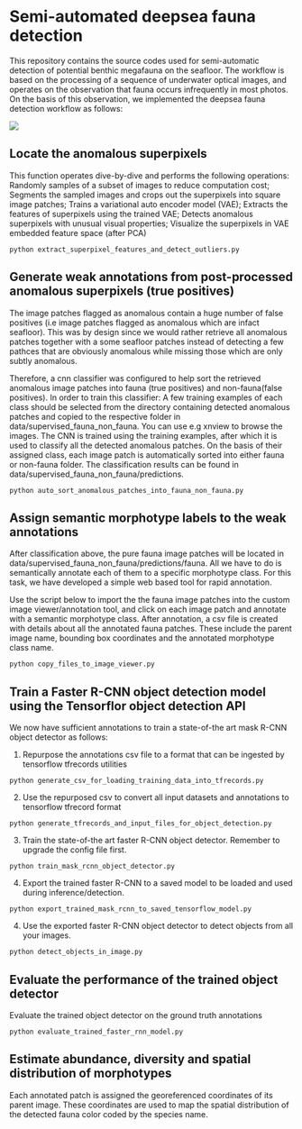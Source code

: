 # Semi-automated deepsea fauna detection
This repository contains the source codes used for semi-automatic detection of potential benthic megafauna on the seafloor. The workflow is based on the processing of a sequence of underwater optical images, and operates on the observation that fauna occurs infrequently in most photos. On the basis of this observation, we implemented the deepsea fauna detection workflow as follows:

<img src="https://cloud.geomar.de/s/naRyyAdqMsocW4r/preview">

## Locate the anomalous superpixels

This function operates dive-by-dive and performs the following operations: Randomly samples of a subset of images to reduce computation cost; Segments the sampled images and crops out the superpixels into square image patches; Trains a variational auto encoder model (VAE); Extracts the features of superpixels using the trained VAE; Detects anomalous superpixels with unusual visual properties; Visualize the superpixels in VAE embedded feature space (after PCA)

```
python extract_superpixel_features_and_detect_outliers.py
```



## Generate weak annotations from post-processed anomalous superpixels (true positives)

The image patches flagged as anomalous contain a huge number of false positives (i.e image patches flagged as anomalous which are infact seafloor). This was by design since we would rather retrieve all anomalous patches together with a some seafloor patches instead of detecting a few pathces that are obviously anomalous while missing those which are only subtly anomalous.

Therefore, a cnn classifier was configured to help sort the retrieved anomalous image patches into fauna (true positives) and non-fauna(false positives). In order to train this classifier: A few training examples of each class should be selected from the directory containing detected anomalous patches and copied to the respective folder in data/supervised_fauna_non_fauna. You can use e.g xnview to browse the images. The CNN is trained using the training examples, after which it is used to classify all the detected anomalous patches. On the basis of their assigned class, each image patch is automatically sorted into either fauna or non-fauna folder. The classification results can be found in data/supervised_fauna_non_fauna/predictions.
```
python auto_sort_anomalous_patches_into_fauna_non_fauna.py
```

## Assign semantic morphotype labels to the weak annotations

After classification above, the pure fauna image patches will be located in data/supervised_fauna_non_fauna/predictions/fauna. All we have to do is semantically annotate each of them to a specific morphotype class. For this task, we have developed a simple web based tool for rapid annotation.

Use the script below to import the the fauna image patches into the custom image viewer/annotation tool, and click on each image patch and annotate with a semantic morphotype class. After annotation, a csv file is created with details about all the annotated fauna patches. These include the parent image name, bounding box coordinates and the annotated morphotype class name.

```
python copy_files_to_image_viewer.py
```


## Train a Faster R-CNN object detection model using the Tensorflor object detection API
We now have sufficient annotations to train a state-of-the art mask R-CNN object detector as follows:

1. Repurpose the annotations csv file to a format that can be ingested by tensorflow tfrecords utilities
```
python generate_csv_for_loading_training_data_into_tfrecords.py
```

2. Use the repurposed csv to convert all input datasets and annotations to tensorflow tfrecord format
```
python generate_tfrecords_and_input_files_for_object_detection.py
```

3. Train the state-of-the art faster R-CNN object detector. Remember to upgrade the config file first.
```
python train_mask_rcnn_object_detector.py
```

4. Export the trained faster R-CNN to a saved model to be loaded and used during inference/detection.
```
python export_trained_mask_rcnn_to_saved_tensorflow_model.py
```

4. Use the exported faster R-CNN object detector to detect objects from all your images.
```
python detect_objects_in_image.py
```

## Evaluate the performance of the trained object detector

Evaluate the trained object detector on the ground truth annotations
```
python evaluate_trained_faster_rnn_model.py
```

## Estimate abundance, diversity and spatial distribution of morphotypes

Each annotated patch is assigned the georeferenced coordinates of its parent image. These coordinates are used to map the spatial distribution of the detected fauna color coded by the species name.
